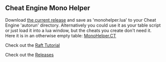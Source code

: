 ## Cheat Engine Mono Helper

Download [the current release](Releases/monohelper.lua) and save as 'monohelper.lua' to your Cheat Engine 'autorun' directory.  Alternatively you could use it as your table script or just load it into a lua window, but the cheats you create don't need it.  Here it is in an otherwise empty table: [MonoHelper.CT](Releases/MonoHelper.CT)

Check out the [Raft Tutorial](Tutorials/Raft)

Check out the [Releases](Releases)